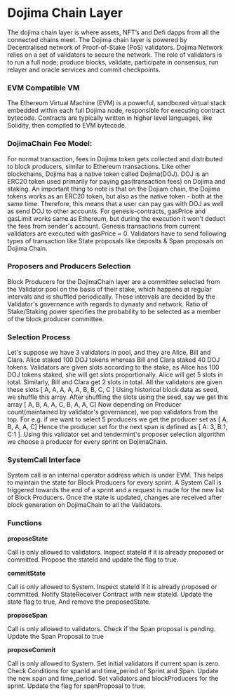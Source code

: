 # Dojima Chain Layer

The dojima chain layer is where assets, NFT’s and Defi dapps from all the connected chains meet. The Dojima chain layer is powered by Decentralised network of Proof-of-Stake (PoS) validators. Dojima Network relies on a set of validators to secure the network. The role of validators is to run a full node; produce blocks, validate, participate in consensus, run relayer and oracle services  and commit checkpoints.

### EVM Compatible VM

The Ethereum Virtual Machine (EVM) is a powerful, sandboxed virtual stack embedded within each full Dojima node, responsible for executing contract bytecode. Contracts are typically written in higher level languages, like Solidity, then compiled to EVM bytecode.

### DojimaChain Fee Model:

For normal transaction, fees in Dojima token gets collected and distributed to block producers, similar to Ethereum transactions.
Like other blockchains, Dojima has a native token called Dojima(DOJ). DOJ is an ERC20 token used primarily for paying gas(transaction fees) on Dojima and staking.
An important thing to note is that on the Dojiam chain, the Dojima tokens works as an ERC20 token, but also as the native token - both at the same time. Therefore, this means that a user can pay gas with DOJ as well as send DOJ to other accounts.
For genesis-contracts, gasPrice and gasLimit works same as Ethereum, but during the execution it won't deduct the fees from sender's account.
Genesis transactions from current validators are executed with gasPrice = 0.
Validators have to send following types of transaction like State proposals like deposits & Span proposals on Dojima Chain.

### Proposers and Producers Selection

Block Producers for the DojimaChain layer are a committee selected from the Validator pool on the basis of their stake, which happens at regular intervals and is shuffled periodically. These intervals are decided by the Validator's governance with regards to dynasty and network.
Ratio of Stake/Staking power specifies the probability to be selected as a member of the block producer committee.

### Selection Process

Let's suppose we have 3 validators in pool, and they are Alice, Bill and Clara.
Alice staked 100 DOJ  tokens whereas Bill and Clara staked 40 DOJ tokens.
Validators are given slots according to the stake, as Alice has 100 DOJ  tokens staked, she will get slots proportionally. Alice will get 5 slots in total. Similarly, Bill and Clara get 2 slots in total.
All the validators are given these slots [ A, A, A, A, A, B, B, C, C ]
Using historical block data as seed, we shuffle this array.
After shuffling the slots using the seed, say we get this array [ A, B, A, A, C, B, A, A, C]
Now depending on Producer count(maintained by validator's governance), we pop validators from the top. For e.g. if we want to select 5 producers we get the producer set as [ A, B, A, A, C]
Hence the producer set for the next span is defined as [ A: 3, B:1, C:1 ].
Using this validator set and tendermint's proposer selection algorithm we choose a producer for every sprint on DojimaChain.

### SystemCall Interface

System call is an internal operator address which is under EVM. This helps to maintain the state for Block Producers for every sprint. A System Call is triggered towards the end of a sprint and a request is made for the new list of Block Producers. Once the state is updated, changes are received after block generation on DojimaChain  to all the Validators.

### Functions

**proposeState**

Call is only allowed to validators.
Inspect stateId if it is already proposed or committed.
Propose the stateId and update the flag to true.

**commitState**

Call is only allowed to System.
Inspect stateId if it is already proposed or committed.
Notify StateReceiver Contract with new stateId.
Update the state flag to true, And remove the proposedState.

**proposeSpan**

Call is only allowed to validators.
Check if the Span proposal is pending.
Update the Span Proposal to true

**proposeCommit**

Call is only allowed to System.
Set initial validators if current span is zero.
Check Conditions for spanId and time_period of Sprint and Span.
Update the new span and time_period.
Set validators and blockProducers for the sprint.
Update the flag for spanProposal to true.